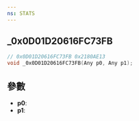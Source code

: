 ```yaml
---
ns: STATS
---
```

## _0x0D01D20616FC73FB

```c
// 0x0D01D20616FC73FB 0x2180AE13
void _0x0D01D20616FC73FB(Any p0, Any p1);
```


## 參數
* **p0**: 
* **p1**: 

